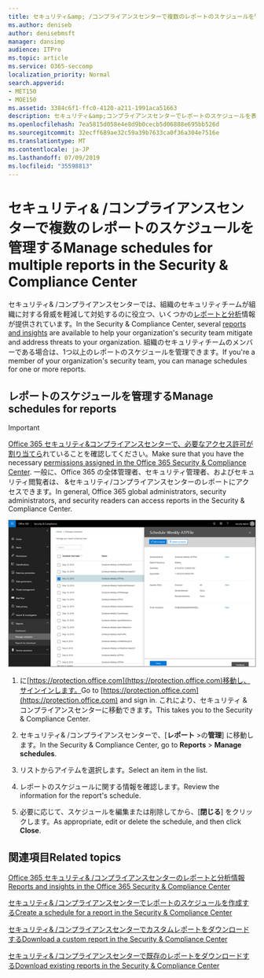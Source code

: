 ```yaml
---
title: セキュリティ&amp; /コンプライアンスセンターで複数のレポートのスケジュールを管理する
ms.author: deniseb
author: denisebmsft
manager: dansimp
audience: ITPro
ms.topic: article
ms.service: O365-seccomp
localization_priority: Normal
search.appverid:
- MET150
- MOE150
ms.assetid: 3384c6f1-ffc0-4120-a211-1991aca51663
description: セキュリティ&amp;コンプライアンスセンターでレポートのスケジュールを表示、編集、および管理する方法について説明します。
ms.openlocfilehash: 7ea5815d058e4e8d9b0cecb5d06888e695bb526d
ms.sourcegitcommit: 32ecff689ae32c59a39b7633ca0f36a304e7516e
ms.translationtype: MT
ms.contentlocale: ja-JP
ms.lasthandoff: 07/09/2019
ms.locfileid: "35598813"
---
```

# <a name="manage-schedules-for-multiple-reports-in-the-security-amp-compliance-center"></a><span data-ttu-id="d3cac-103">セキュリティ&amp; /コンプライアンスセンターで複数のレポートのスケジュールを管理する</span><span class="sxs-lookup"><span data-stu-id="d3cac-103">Manage schedules for multiple reports in the Security &amp; Compliance Center</span></span>

<span data-ttu-id="d3cac-104">セキュリティ&amp; /コンプライアンスセンターでは、組織のセキュリティチームが組織に対する脅威を軽減して対処するのに役立つ、いくつかの[レポートと分析](reports-and-insights-in-security-and-compliance.md)情報が提供されています。</span><span class="sxs-lookup"><span data-stu-id="d3cac-104">In the Security &amp; Compliance Center, several [reports and insights](reports-and-insights-in-security-and-compliance.md) are available to help your organization's security team mitigate and address threats to your organization.</span></span> <span data-ttu-id="d3cac-105">組織のセキュリティチームのメンバーである場合は、1つ以上のレポートのスケジュールを管理できます。</span><span class="sxs-lookup"><span data-stu-id="d3cac-105">If you're a member of your organization's security team, you can manage schedules for one or more reports.</span></span> 
  
## <a name="manage-schedules-for-reports"></a><span data-ttu-id="d3cac-106">レポートのスケジュールを管理する</span><span class="sxs-lookup"><span data-stu-id="d3cac-106">Manage schedules for reports</span></span>

> [!IMPORTANT]
> <span data-ttu-id="d3cac-107">[Office 365 セキュリティ&amp;コンプライアンスセンターで、必要なアクセス許可が割り当てら](permissions-in-the-security-and-compliance-center.md)れていることを確認してください。</span><span class="sxs-lookup"><span data-stu-id="d3cac-107">Make sure that you have the necessary [permissions assigned in the Office 365 Security &amp; Compliance Center](permissions-in-the-security-and-compliance-center.md).</span></span> <span data-ttu-id="d3cac-108">一般に、Office 365 の全体管理者、セキュリティ管理者、およびセキュリティ閲覧者は、 &amp;セキュリティ/コンプライアンスセンターのレポートにアクセスできます。</span><span class="sxs-lookup"><span data-stu-id="d3cac-108">In general, Office 365 global administrators, security administrators, and security readers can access reports in the Security &amp; Compliance Center.</span></span> 
  
![セキュリティ&amp; /コンプライアンスセンターで、[レポート\>の管理] を選択します。](media/efa5e2f9-bf73-4f85-acea-f1ca7e2bca5e.png)

1. <span data-ttu-id="d3cac-110">に[https://protection.office.com](https://protection.office.com)移動し、サインインします。</span><span class="sxs-lookup"><span data-stu-id="d3cac-110">Go to [https://protection.office.com](https://protection.office.com) and sign in.</span></span> <span data-ttu-id="d3cac-111">これにより、セキュリティ & コンプライアンスセンターに移動できます。</span><span class="sxs-lookup"><span data-stu-id="d3cac-111">This takes you to the Security & Compliance Center.</span></span>

2. <span data-ttu-id="d3cac-112">セキュリティ&amp; /コンプライアンスセンターで、[**レポート** \>の**管理**] に移動します。</span><span class="sxs-lookup"><span data-stu-id="d3cac-112">In the Security &amp; Compliance Center, go to **Reports** \> **Manage schedules**.</span></span>
    
3. <span data-ttu-id="d3cac-113">リストからアイテムを選択します。</span><span class="sxs-lookup"><span data-stu-id="d3cac-113">Select an item in the list.</span></span>
    
4. <span data-ttu-id="d3cac-114">レポートのスケジュールに関する情報を確認します。</span><span class="sxs-lookup"><span data-stu-id="d3cac-114">Review the information for the report's schedule.</span></span>
    
5. <span data-ttu-id="d3cac-115">必要に応じて、スケジュールを編集または削除してから、[**閉じる**] をクリックします。</span><span class="sxs-lookup"><span data-stu-id="d3cac-115">As appropriate, edit or delete the schedule, and then click **Close**.</span></span>
    
## <a name="related-topics"></a><span data-ttu-id="d3cac-116">関連項目</span><span class="sxs-lookup"><span data-stu-id="d3cac-116">Related topics</span></span>

[<span data-ttu-id="d3cac-117">Office 365 セキュリティ&amp; /コンプライアンスセンターのレポートと分析情報</span><span class="sxs-lookup"><span data-stu-id="d3cac-117">Reports and insights in the Office 365 Security &amp; Compliance Center</span></span>](reports-and-insights-in-security-and-compliance.md)
  
[<span data-ttu-id="d3cac-118">セキュリティ&amp; /コンプライアンスセンターでレポートのスケジュールを作成する</span><span class="sxs-lookup"><span data-stu-id="d3cac-118">Create a schedule for a report in the Security &amp; Compliance Center</span></span>](create-a-schedule-for-a-report.md)
  
[<span data-ttu-id="d3cac-119">セキュリティ&amp; /コンプライアンスセンターでカスタムレポートをダウンロードする</span><span class="sxs-lookup"><span data-stu-id="d3cac-119">Download a custom report in the Security &amp; Compliance Center</span></span>](set-up-and-download-a-custom-report.md)
  
[<span data-ttu-id="d3cac-120">セキュリティ&amp; /コンプライアンスセンターで既存のレポートをダウンロードする</span><span class="sxs-lookup"><span data-stu-id="d3cac-120">Download existing reports in the Security &amp; Compliance Center</span></span>](download-existing-reports.md)
  

